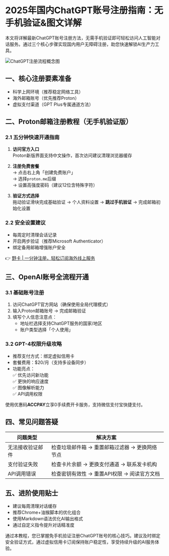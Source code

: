 # 2025年国内ChatGPT账号注册指南：无手机验证&图文详解

本文将详解最新ChatGPT账号注册方法，无需手机验证即可轻松访问人工智能对话服务。通过三个核心步骤实现国内用户无障碍注册，助您快速解锁AI生产力工具。

![ChatGPT注册流程概念图](https://via.placeholder.com/800x400)

## 一、核心注册要素准备
- 科学上网环境（推荐稳定网络工具）
- 海外邮箱账号（优先推荐Proton）
- 虚拟支付渠道（GPT Plus专属通道方法）

## 二、Proton邮箱注册教程（无手机验证版）

### 2.1 五分钟快速开通指南
1. **访问官方入口**  
   Proton新版界面支持中文操作，首次访问建议清理浏览器缓存

2. **注册免费套餐**  
   → 点击右上角「创建免费账户」  
   → 选择`proton.me`后缀  
   → 设置高强度密码（建议12位含特殊字符）

3. **验证方式选择**  
   拖动验证滑块完成基础验证 → 个人资料设置 → **跳过手机验证** → 完成邮箱初始化设置

### 2.2 安全设置建议
- 每周定时清理会话记录
- 开启两步验证（推荐Microsoft Authenticator）
- 绑定备用邮箱增强账户安全

👉 [野卡 | 一分钟注册，轻松订阅海外线上服务](https://bbtdd.com/yeka)

## 三、OpenAI账号全流程开通

### 3.1 基础账号注册
1. 访问ChatGPT官方网站（确保使用全局代理模式）
2. 输入Proton邮箱账号 → 完成邮箱验证
3. 填写个人信息注意点：  
   - 地址栏选择支持ChatGPT服务的国家/地区
   - 账户类型选择「个人使用」

### 3.2 GPT-4权限升级攻略
- 推荐支付方式：绑定虚拟信用卡  
- 套餐费用：$20/月（支持多设备同步）
- 功能亮点：  
  ✅ 优先访问新功能  
  ✅ 更快的响应速度  
  ✅ 图像解析能力  
  ✅ API调用权限

使用优惠码**ACCPAY**立享0手续费开卡服务，支持微信支付宝快捷支付。

## 四、常见问题答疑
| 问题类型 | 解决方案 |
|---------|----------|
| 无法接收验证邮件 | 检查垃圾邮件箱 → 重置邮箱过滤器 → 更换网络节点 |
| 支付验证失败 | 检查卡片余额 → 更换支付通道 → 联系发卡机构 |
| API调用错误 | 检查密钥有效性 → 重置API权限 → 阅读官方文档 |

## 五、进阶使用贴士
- 建议每周清理对话缓存
- 推荐Chrome+油猴脚本的优化组合
- 使用Markdown语法优化AI输出格式
- 通过自定义指令提升对话精准度

通过本教程，您已掌握免手机验证注册ChatGPT账号的核心技巧。建议及时绑定安全验证方式，通过虚拟信用卡订阅保持账户稳定性，享受持续升级的AI服务体验。